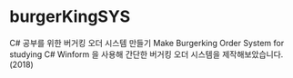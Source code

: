 # burgerKingSYS
C# 공부를 위한 버거킹 오더 시스템 만들기
Make Burgerking Order System for studying
C# Winform 을 사용해 간단한 버거킹 오더 시스템을 제작해보았습니다. (2018)



